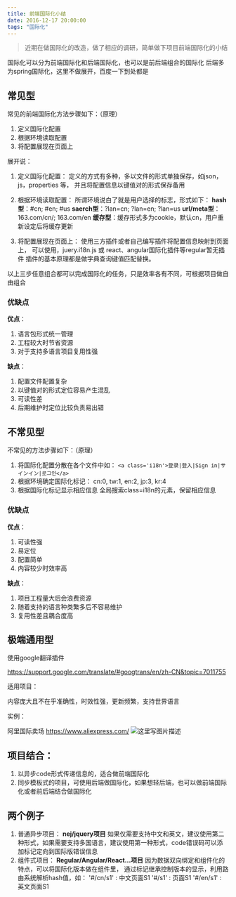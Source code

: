 ```yaml
---
title: 前端国际化小结
date: 2016-12-17 20:00:00
tags: "国际化"
---
```

> 近期在做国际化的改造，做了相应的调研，简单做下项目前端国际化的小结

国际化可以分为前端国际化和后端国际化，也可以是前后端组合的国际化
后端多为spring国际化，这里不做展开，百度一下到处都是

## 常见型

常见的前端国际化方法步骤如下：（原理）
 
 1. 定义国际化配置
 2. 根据环境读取配置 
 3. 将配置展现在页面上

展开说：

 1. 定义国际化配置：
	定义的方式有多种，多以文件的形式单独保存，如json，js，properties 等，
	并且将配置信息以键值对的形式保存备用
 
 2. 根据环境读取配置：
	所谓环境说白了就是用户选择的标志，形式如下：
	**hash型**：#cn; #en; #us 
	**saerch型**：?lan=cn; ?lan=en; ?lan=us
	**url/meta型**： 163.com/cn/; 163.com/en
	**缓存型**：缓存形式多为cookie，默认cn，用户重新设定后将缓存更新
 
 3. 将配置展现在页面上：
	使用三方插件或者自己编写插件将配置信息映射到页面上，
	可以使用，juery.i18n.js 或 react、angular国际化插件等regular暂无插件
	插件的基本原理都是做字典查询键值匹配替换。
	
以上三步任意组合都可以完成国际化的任务，只是效率各有不同，可根据项目做自由组合

### 优缺点

**优点**：

 1. 语言包形式统一管理
 2. 工程较大时节省资源
 3. 对于支持多语言项目复用性强

**缺点**：

1. 配置文件配置复杂
2. 以键值对的形式定位容易产生混乱
3. 可读性差
4. 后期维护时定位比较负责易出错

## 不常见型

不常见的方法步骤如下：（原理）

1. 将国际化配置分散在各个文件中如：
	`<a class='i18n'>登录|登入|Sign in|サインイン|로그인</a>`
2. 根据环境确定国际化标记：
	cn:0, tw:1, en:2, jp:3, kr:4
3. 根据国际化标记显示相应信息
	全局搜索class=i18n的元素，保留相应信息

### 优缺点

**优点**：

1. 可读性强
2. 易定位
3. 配置简单
4. 内容较少时效率高

**缺点**：

1. 项目工程量大后会浪费资源
2. 随着支持的语言种类繁多后不容易维护
3. 复用性差且耦合度高

## 极端通用型
使用google翻译插件

https://support.google.com/translate/#googtrans/en/zh-CN&topic=7011755

适用项目：

内容庞大且不在乎准确性，时效性强，更新频繁，支持世界语言

实例：

阿里国际卖场 https://www.aliexpress.com/
![这里写图片描述](http://img.blog.csdn.net/20161219164851113?watermark/2/text/aHR0cDovL2Jsb2cuY3Nkbi5uZXQvd2lsbHNwYWNl/font/5a6L5L2T/fontsize/400/fill/I0JBQkFCMA==/dissolve/70/gravity/SouthEast)


## 项目结合：

1. 以异步code形式传递信息的，适合做前端国际化
2. 同步模板式的项目，可使用后端做国际化，如果想轻后端，也可以做前端国际化或者前后端结合做国际化

## 两个例子
1. 普通异步项目：
	**nej/jquery项目**
	如果仅需要支持中文和英文，建议使用第二种形式，如果需要支持多国语言，建议使用第一种形式，code错误码可以添加标记定向到国际版错误信息
2. 组件式项目：
	**Regular/Angular/React...项目**
	因为数据双向绑定和组件化的特点，可以将国际化版本做在组件里，	通过标记继承控制版本的显示，利用路由系统解析hash值，如： 
		'#/cn/s1' : 中文页面S1
		'#/s1' : 页面S1
		'#/en/s1' : 英文页面S1
